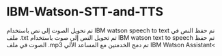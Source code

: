 # IBM-Watson-STT-and-TTS



تم تحويل الصوت إلى نص باستخدام IBM watson speech to text
تم حفظ النص في ملف .txt
تم تحويل النص إلى صوت باستخدام IBM watson text to speech
تم حفظ الصوت في ملف .mp3
تم دمج الخدمتين مع المساعد الألي IBM Watson Assistant<
